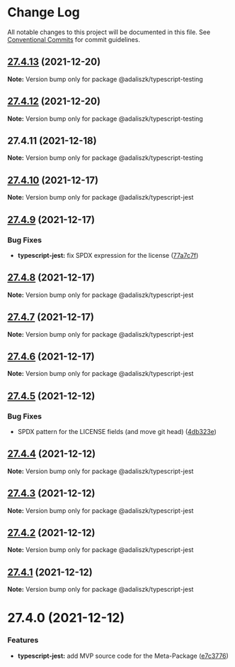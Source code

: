 # Change Log

All notable changes to this project will be documented in this file.
See [Conventional Commits](https://conventionalcommits.org) for commit guidelines.

## [27.4.13](https://github.com/adaliszk/node-toolbox/compare/@adaliszk/typescript-testing@27.4.12...@adaliszk/typescript-testing@27.4.13) (2021-12-20)

**Note:** Version bump only for package @adaliszk/typescript-testing





## [27.4.12](https://github.com/adaliszk/node-toolbox/compare/@adaliszk/typescript-testing@27.4.11...@adaliszk/typescript-testing@27.4.12) (2021-12-20)

**Note:** Version bump only for package @adaliszk/typescript-testing





## 27.4.11 (2021-12-18)

**Note:** Version bump only for package @adaliszk/typescript-testing





## [27.4.10](https://github.com/adaliszk/node-toolbox/compare/@adaliszk/typescript-jest@27.4.9...@adaliszk/typescript-jest@27.4.10) (2021-12-17)

**Note:** Version bump only for package @adaliszk/typescript-jest





## [27.4.9](https://github.com/adaliszk/node-toolbox/compare/@adaliszk/typescript-jest@27.4.8...@adaliszk/typescript-jest@27.4.9) (2021-12-17)


### Bug Fixes

* **typescript-jest:** fix SPDX expression for the license ([77a7c7f](https://github.com/adaliszk/node-toolbox/commit/77a7c7f6692f1fc12aa69e0274afb2fa047cdf26))





## [27.4.8](https://github.com/adaliszk/node-toolbox/compare/@adaliszk/typescript-jest@27.4.7...@adaliszk/typescript-jest@27.4.8) (2021-12-17)

**Note:** Version bump only for package @adaliszk/typescript-jest





## [27.4.7](https://github.com/adaliszk/node-toolbox/compare/@adaliszk/typescript-jest@27.4.6...@adaliszk/typescript-jest@27.4.7) (2021-12-17)

**Note:** Version bump only for package @adaliszk/typescript-jest





## [27.4.6](https://github.com/adaliszk/node-toolbox/compare/@adaliszk/typescript-jest@27.4.5...@adaliszk/typescript-jest@27.4.6) (2021-12-17)

**Note:** Version bump only for package @adaliszk/typescript-jest





## [27.4.5](https://github.com/adaliszk/node-toolbox/compare/@adaliszk/typescript-jest@27.4.4...@adaliszk/typescript-jest@27.4.5) (2021-12-12)


### Bug Fixes

* SPDX pattern for the LICENSE fields (and move git head) ([4db323e](https://github.com/adaliszk/node-toolbox/commit/4db323e0cb18a4132e3f0d55b8d8ee85527dae3a))





## [27.4.4](https://github.com/adaliszk/node-toolbox/compare/@adaliszk/typescript-jest@27.4.3...@adaliszk/typescript-jest@27.4.4) (2021-12-12)

**Note:** Version bump only for package @adaliszk/typescript-jest





## [27.4.3](https://github.com/adaliszk/node-toolbox/compare/@adaliszk/typescript-jest@27.4.2...@adaliszk/typescript-jest@27.4.3) (2021-12-12)

**Note:** Version bump only for package @adaliszk/typescript-jest





## [27.4.2](https://github.com/adaliszk/node-toolbox/compare/@adaliszk/typescript-jest@27.4.1...@adaliszk/typescript-jest@27.4.2) (2021-12-12)

**Note:** Version bump only for package @adaliszk/typescript-jest





## [27.4.1](https://github.com/adaliszk/node-toolbox/compare/@adaliszk/typescript-jest@27.4.0...@adaliszk/typescript-jest@27.4.1) (2021-12-12)

**Note:** Version bump only for package @adaliszk/typescript-jest





# 27.4.0 (2021-12-12)


### Features

* **typescript-jest:** add MVP source code for the Meta-Package ([e7c3776](https://github.com/adaliszk/node-toolbox/commit/e7c3776a6c05327599808c61e9d40c46cb1c3592))
